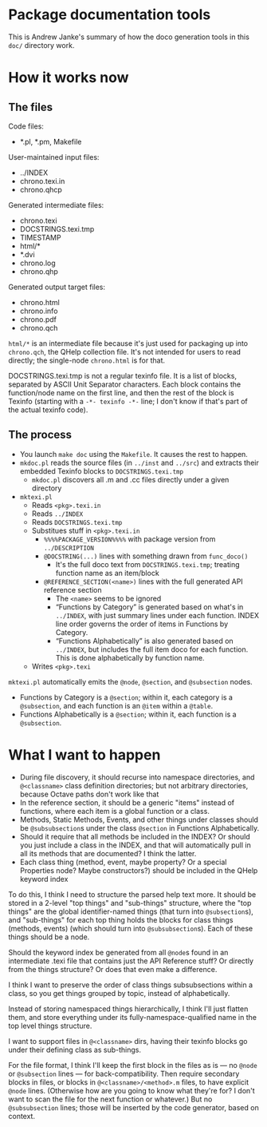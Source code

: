 Package documentation tools
===========================

This is Andrew Janke's summary of how the doco generation tools in this `doc/` directory work.

# How it works now

## The files

Code files:
  * *.pl, *.pm, Makefile

User-maintained input files:
  * ../INDEX
  * chrono.texi.in
  * chrono.qhcp

Generated intermediate files:
  * chrono.texi
  * DOCSTRINGS.texi.tmp
  * TIMESTAMP
  * html/*
  * *.dvi
  * chrono.log
  * chrono.qhp

Generated output target files:
  * chrono.html
  * chrono.info
  * chrono.pdf
  * chrono.qch

`html/*` is an intermediate file because it's just used for packaging up into `chrono.qch`, the QHelp collection file. It's not intended for users to read directly; the single-node `chrono.html` is for that.

DOCSTRINGS.texi.tmp is not a regular texinfo file. It is a list of blocks, separated by ASCII Unit Separator characters. Each block contains the function/node name on the first line, and then the rest of the block is Texinfo (starting with a `-*- texinfo -*-` line; I don't know if that's part of the actual texinfo code).

## The process

  * You launch `make doc` using the `Makefile`. It causes the rest to happen.
  * `mkdoc.pl` reads the source files (in `../inst` and `../src`) and extracts their embedded Texinfo blocks to `DOCSTRINGS.texi.tmp`
    * `mkdoc.pl` discovers all .m and .cc files directly under a given directory
  * `mktexi.pl`
    * Reads `<pkg>.texi.in`
    * Reads `../INDEX`
    * Reads `DOCSTRINGS.texi.tmp`
    * Substitues stuff in `<pkg>.texi.in`
      * `%%%%PACKAGE_VERSION%%%%` with package version from `../DESCRIPTION`
      * `@DOCSTRING(...)` lines with something drawn from `func_doco()`
        * It's the full doco text from `DOCSTRINGS.texi.tmp`; treating function name as an item/block
      * `@REFERENCE_SECTION(<name>)` lines with the full generated API reference section
        * The `<name>` seems to be ignored
        * “Functions by Category” is generated based on what's in `../INDEX`, with just summary lines under each function. INDEX line order governs the order of items in Functions by Category.
        * “Functions Alphabetically” is also generated based on `../INDEX`, but includes the full item doco for each function. This is done alphabetically by function name.
    * Writes `<pkg>.texi`


`mktexi.pl` automatically emits the `@node`, `@section`, and `@subsection` nodes.
  * Functions by Category is a `@section`; within it, each category is a `@subsection`, and each function is an `@item` within a `@table`.
  * Functions Alphabetically is a `@section`; within it, each function is a `@subsection`.

# What I want to happen

* During file discovery, it should recurse into namespace directories, and `@<classname>` class definition directories; but not arbitrary directories, because Octave paths don't work like that
* In the reference section, it should be a generic "items" instead of functions, where each item is a global function or a class.
* Methods, Static Methods, Events, and other things under classes should be `@subsubsection`s under the class `@section` in Functions Alphabetically.
* Should it require that all methods be included in the INDEX? Or should you just include a class in the INDEX, and that will automatically pull in all its methods that are documented? I think the latter.
* Each class thing (method, event, maybe property? Or a special Properties node? Maybe constructors?) should be included in the QHelp keyword index

To do this, I think I need to structure the parsed help text more. It should be stored in a 2-level "top things" and "sub-things" structure, where the "top things" are the global identifier-named things (that turn into `@subsection`s), and "sub-things" for each top thing holds the blocks for class things (methods, events) (which should turn into `@subsubsection`s). Each of these things should be a node.

Should the keyword index be generated from all `@node`s found in an intermediate .texi file that contains just the API Reference stuff? Or directly from the things structure? Or does that even make a difference.

I think I want to preserve the order of class things subsubsections within a class, so you get things grouped by topic, instead of alphabetically.

Instead of storing namespaced things hierarchically, I think I'll just flatten them, and store everything under its fully-namespace-qualified name in the top level things structure.

I want to support files in `@<classname>` dirs, having their texinfo blocks go under their defining class as sub-things.

For the file format, I think I'll keep the first block in the files as is — no `@node` or `@subsection` lines — for back-compatibility. Then require secondary blocks in files, or blocks in `@<classname>/<method>.m` files, to have explicit `@node` lines. (Otherwise how are you going to know what they're for? I don't want to scan the file for the next function or whatever.) But no `@subsubsection` lines; those will be inserted by the code generator, based on context.
